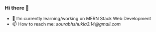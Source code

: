 ### Hi there 👋


- 🔭 I’m currently learning/working on MERN Stack Web Development
- 📫 How to reach me: _sourabhshukla3.14@gmail.com_

